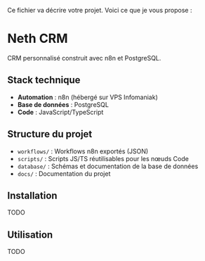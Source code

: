 Ce fichier va décrire votre projet. Voici ce que je vous propose :

# Neth CRM

CRM personnalisé construit avec n8n et PostgreSQL.

## Stack technique

- **Automation** : n8n (hébergé sur VPS Infomaniak)
- **Base de données** : PostgreSQL
- **Code** : JavaScript/TypeScript

## Structure du projet

- `workflows/` : Workflows n8n exportés (JSON)
- `scripts/` : Scripts JS/TS réutilisables pour les nœuds Code
- `database/` : Schémas et documentation de la base de données
- `docs/` : Documentation du projet

## Installation

TODO

## Utilisation

TODO
